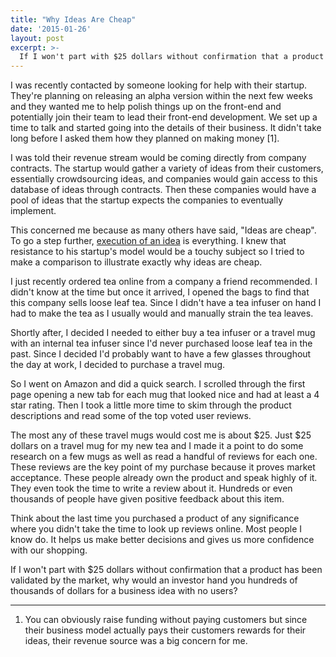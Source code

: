 ```yaml
---
title: "Why Ideas Are Cheap"
date: '2015-01-26'
layout: post
excerpt: >-
  If I won't part with $25 dollars without confirmation that a product has been validated by the market on Amazon, why would an investor hand you hundreds of thousands of dollars for a business idea with no users?
---
```


I was recently contacted by someone looking for help with their startup. They're planning on releasing an alpha version within the next few weeks and they wanted me to help polish things up on the front-end and potentially join their team to lead their front-end development. We set up a time to talk and started going into the details of their business. It didn't take long before I asked them how they planned on making money [1].

I was told their revenue stream would be coming directly from company contracts. The startup would gather a variety of ideas from their customers, essentially crowdsourcing ideas, and companies would gain access to this database of ideas through contracts. Then these companies would have a pool of ideas that the startup expects the companies to eventually implement.

This concerned me because as many others have said, "Ideas are cheap". To go a step further, <a href="https://medium.com/the-1-blog-series/ideas-are-cheap-execution-is-worth-millions-e203efbcaa49" target="_blank">execution of an idea</a> is everything. I knew that resistance to his startup's model would be a touchy subject so I tried to make a comparison to illustrate exactly why ideas are cheap. 

I just recently ordered tea online from a company a friend recommended. I didn't know at the time but once it arrived, I opened the bags to find that this company sells loose leaf tea. Since I didn't have a tea infuser on hand I had to make the tea as I usually would and manually strain the tea leaves.

Shortly after, I decided I needed to either buy a tea infuser or a travel mug with an internal tea infuser since I'd never purchased loose leaf tea in the past. Since I decided I'd probably want to have a few glasses throughout the day at work, I decided to purchase a travel mug.

So I went on Amazon and did a quick search. I scrolled through the first page opening a new tab for each mug that looked nice and had at least a 4 star rating. Then I took a little more time to skim through the product descriptions and read some of the top voted user reviews.

The most any of these travel mugs would cost me is about $25. Just $25 dollars on a travel mug for my new tea and I made it a point to do some research on a few mugs as well as read a handful of reviews for each one. These reviews are the key point of my purchase because it proves market acceptance. These people already own the product and speak highly of it. They even took the time to write a review about it. Hundreds or even thousands of people have given positive feedback about this item.

Think about the last time you purchased a product of any significance where you didn't take the time to look up reviews online. Most people I know do. It helps us make better decisions and gives us more confidence with our shopping. 

If I won't part with $25 dollars without confirmation that a product has been validated by the market, why would an investor hand you hundreds of thousands of dollars for a business idea with no users?

- - -

1. You can obviously raise funding without paying customers but since their business model actually pays their customers rewards for their ideas, their revenue source was a big concern for me.